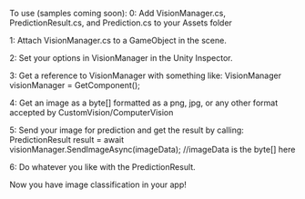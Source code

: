 To use (samples coming soon):
0: Add VisionManager.cs, PredictionResult.cs, and Prediction.cs to your Assets folder

1: Attach VisionManager.cs to a GameObject in the scene.

2: Set your options in VisionManager in the Unity Inspector.

3: Get a reference to VisionManager with something like:
VisionManager visionManager = GetComponent<VisionManager>();

4: Get an image as a byte[] formatted as a png, jpg, or any other format accepted by CustomVision/ComputerVision

5: Send your image for prediction and get the result by calling:
PredictionResult result = await visionManager.SendImageAsync(imageData); //imageData is the byte[] here

6: Do whatever you like with the PredictionResult.

Now you have image classification in your app!